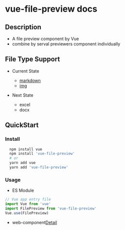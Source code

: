 # vue-file-preview docs

## Description

- A file preview component by Vue
- combine by serval previewers component individually

## File Type Support

- Current State

  - [markdown](/chapter/md-preview/)
  - [img](/chapter/img-preview/)

- Next State

  - excel
  - docx

## QuickStart

### Install

```bash
  npm install vue
  npm install 'vue-file-preview'
  # or
  yarn add vue
  yarn add 'vue-file-preview'
```

### Usage

- ES Module

```js
// Vue app entry file
import Vue from 'vue'
import FilePreview from 'vue-file-preview'
Vue.use(FilePreview)
```

- web-component[Detail](/chapter/file-preview/WebComponent.md)
